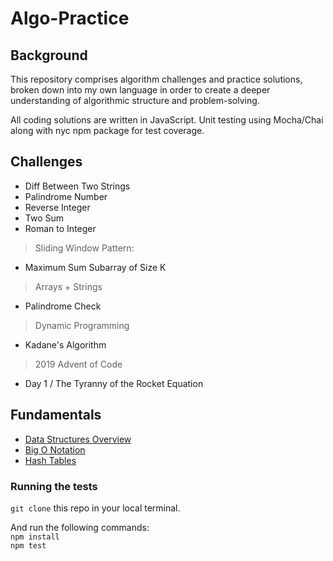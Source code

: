 # Algo-Practice

## Background
This repository comprises algorithm challenges and practice solutions, broken down into my own language in order to create a deeper understanding of algorithmic structure and problem-solving.

All coding solutions are written in JavaScript. Unit testing using Mocha/Chai along with nyc npm package for test coverage.

## Challenges

- Diff Between Two Strings
- Palindrome Number
- Reverse Integer
- Two Sum
- Roman to Integer
> Sliding Window Pattern:
- Maximum Sum Subarray of Size K
> Arrays + Strings
- Palindrome Check
> Dynamic Programming
- Kadane's Algorithm
> 2019 Advent of Code
- Day 1 / The Tyranny of the Rocket Equation

## Fundamentals
* [Data Structures Overview](Fundamentals/dataStructuresOverview.md)
* [Big O Notation](Fundamentals/BigO.md)
* [Hash Tables](Fundamentals/hashTables.md)

### Running the tests
`git clone` this repo in your local terminal. </br>

And run the following commands: </br>
`npm install` </br>
`npm test`

